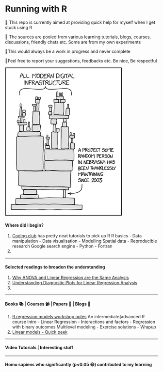 # Running with R
:page_with_curl: This repo is currently aimed at providing quick help for myself when I get stuck using R

:page_with_curl: The sources are pooled from various learning tutorials, blogs, courses, discussions, friendly chats etc. Some are from my own experiments

:page_with_curl:This would always be a work in progress and never complete

:page_with_curl:Feel free to report your suggestions, feedbacks etc. Be nice, Be respectful

![Be grateful](https://github.com/rahulvenugopal/Running_With_R/blob/master/images/dependency.png)

#### Where did I begin?

1. [Coding club](https://ourcodingclub.github.io/) has pretty neat tutorials to pick up R
   R basics - Data manipulation - Data visualisation - Modelling
   Spatial data - Reproducible research
   Google search engine - Python - Fortran
2. 



----

#### Selected readings to broaden the understanding

1. [Why ANOVA and Linear Regression are the Same Analysis](https://www.theanalysisfactor.com/why-anova-and-linear-regression-are-the-same-analysis/)
2. [Understanding Diagnostic Plots for Linear Regression Analysis](https://data.library.virginia.edu/diagnostic-plots/)
3. 

----

#### Books :books: | Courses :video_camera: | Papers :page_facing_up: | Blogs :book:

1. [R regression models workshop notes](http://tutorials.iq.harvard.edu/R/Rstatistics/Rstatistics.html#introduction)
   An intermediate]advanced R course
   Intro - Linear Regression - Interactions and factors - Regression with binary outcomes
   Multilevel modeling - Exercise solutions - Wrapup
2. [Linear models - Quick peek](https://data.princeton.edu/r/linearmodels)

---

#### Video Tutorials | Interesting stuff

---

#### Homo sapiens who significantly (p<0.05 :laughing:) contributed to my learning



